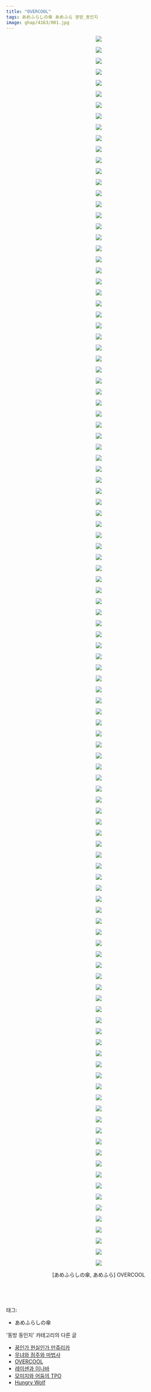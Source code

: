 ```yaml
---
title: "OVERCOOL"
tags: あめふらしの傘 あめふら 동방_동인지
image: ghap/4163/001.jpg
---
```

<div class="article">
<p style="text-align: center; clear: none; float: none;"><img src="{{ site.nasurl }}/ghap/4163/001.jpg"/></p>
<p style="text-align: center; clear: none; float: none;"><img src="{{ site.nasurl }}/ghap/4163/002.jpg"/></p>
<p style="text-align: center; clear: none; float: none;"><img src="{{ site.nasurl }}/ghap/4163/003.jpg"/></p>
<p style="text-align: center; clear: none; float: none;"><img src="{{ site.nasurl }}/ghap/4163/004.jpg"/></p>
<p style="text-align: center; clear: none; float: none;"><img src="{{ site.nasurl }}/ghap/4163/005.jpg"/></p>
<p style="text-align: center; clear: none; float: none;"><img src="{{ site.nasurl }}/ghap/4163/006.jpg"/></p>
<p style="text-align: center; clear: none; float: none;"><img src="{{ site.nasurl }}/ghap/4163/007.jpg"/></p>
<p style="text-align: center; clear: none; float: none;"><img src="{{ site.nasurl }}/ghap/4163/008.jpg"/></p>
<p style="text-align: center; clear: none; float: none;"><img src="{{ site.nasurl }}/ghap/4163/009.jpg"/></p>
<p style="text-align: center; clear: none; float: none;"><img src="{{ site.nasurl }}/ghap/4163/010.jpg"/></p>
<p style="text-align: center; clear: none; float: none;"><img src="{{ site.nasurl }}/ghap/4163/011.jpg"/></p>
<p style="text-align: center; clear: none; float: none;"><img src="{{ site.nasurl }}/ghap/4163/012.jpg"/></p>
<p style="text-align: center; clear: none; float: none;"><img src="{{ site.nasurl }}/ghap/4163/013.jpg"/></p>
<p style="text-align: center; clear: none; float: none;"><img src="{{ site.nasurl }}/ghap/4163/014.jpg"/></p>
<p style="text-align: center; clear: none; float: none;"><img src="{{ site.nasurl }}/ghap/4163/015.jpg"/></p>
<p style="text-align: center; clear: none; float: none;"><img src="{{ site.nasurl }}/ghap/4163/016.jpg"/></p>
<p style="text-align: center; clear: none; float: none;"><img src="{{ site.nasurl }}/ghap/4163/017.jpg"/></p>
<p style="text-align: center; clear: none; float: none;"><img src="{{ site.nasurl }}/ghap/4163/018.jpg"/></p>
<p style="text-align: center; clear: none; float: none;"><img src="{{ site.nasurl }}/ghap/4163/019.jpg"/></p>
<p style="text-align: center; clear: none; float: none;"><img src="{{ site.nasurl }}/ghap/4163/020.jpg"/></p>
<p style="text-align: center; clear: none; float: none;"><img src="{{ site.nasurl }}/ghap/4163/021.jpg"/></p>
<p style="text-align: center; clear: none; float: none;"><img src="{{ site.nasurl }}/ghap/4163/022.jpg"/></p>
<p style="text-align: center; clear: none; float: none;"><img src="{{ site.nasurl }}/ghap/4163/023.jpg"/></p>
<p style="text-align: center; clear: none; float: none;"><img src="{{ site.nasurl }}/ghap/4163/024.jpg"/></p>
<p style="text-align: center; clear: none; float: none;"><img src="{{ site.nasurl }}/ghap/4163/025.jpg"/></p>
<p style="text-align: center; clear: none; float: none;"><img src="{{ site.nasurl }}/ghap/4163/026.jpg"/></p>
<p style="text-align: center; clear: none; float: none;"><img src="{{ site.nasurl }}/ghap/4163/027.jpg"/></p>
<p style="text-align: center; clear: none; float: none;"><img src="{{ site.nasurl }}/ghap/4163/028.jpg"/></p>
<p style="text-align: center; clear: none; float: none;"><img src="{{ site.nasurl }}/ghap/4163/029.jpg"/></p>
<p style="text-align: center; clear: none; float: none;"><img src="{{ site.nasurl }}/ghap/4163/030.jpg"/></p>
<p style="text-align: center; clear: none; float: none;"><img src="{{ site.nasurl }}/ghap/4163/031.jpg"/></p>
<p style="text-align: center; clear: none; float: none;"><img src="{{ site.nasurl }}/ghap/4163/032.jpg"/></p>
<p style="text-align: center; clear: none; float: none;"><img src="{{ site.nasurl }}/ghap/4163/033.jpg"/></p>
<p style="text-align: center; clear: none; float: none;"><img src="{{ site.nasurl }}/ghap/4163/034.jpg"/></p>
<p style="text-align: center; clear: none; float: none;"><img src="{{ site.nasurl }}/ghap/4163/035.jpg"/></p>
<p style="text-align: center; clear: none; float: none;"><img src="{{ site.nasurl }}/ghap/4163/036.jpg"/></p>
<p style="text-align: center; clear: none; float: none;"><img src="{{ site.nasurl }}/ghap/4163/037.jpg"/></p>
<p style="text-align: center; clear: none; float: none;"><img src="{{ site.nasurl }}/ghap/4163/038.jpg"/></p>
<p style="text-align: center; clear: none; float: none;"><img src="{{ site.nasurl }}/ghap/4163/039.jpg"/></p>
<p style="text-align: center; clear: none; float: none;"><img src="{{ site.nasurl }}/ghap/4163/040.jpg"/></p>
<p style="text-align: center; clear: none; float: none;"><img src="{{ site.nasurl }}/ghap/4163/041.jpg"/></p>
<p style="text-align: center; clear: none; float: none;"><img src="{{ site.nasurl }}/ghap/4163/042.jpg"/></p>
<p style="text-align: center; clear: none; float: none;"><img src="{{ site.nasurl }}/ghap/4163/043.jpg"/></p>
<p style="text-align: center; clear: none; float: none;"><img src="{{ site.nasurl }}/ghap/4163/044.jpg"/></p>
<p style="text-align: center; clear: none; float: none;"><img src="{{ site.nasurl }}/ghap/4163/045.jpg"/></p>
<p style="text-align: center; clear: none; float: none;"><img src="{{ site.nasurl }}/ghap/4163/046.jpg"/></p>
<p style="text-align: center; clear: none; float: none;"><img src="{{ site.nasurl }}/ghap/4163/047.jpg"/></p>
<p style="text-align: center; clear: none; float: none;"><img src="{{ site.nasurl }}/ghap/4163/048.jpg"/></p>
<p style="text-align: center; clear: none; float: none;"><img src="{{ site.nasurl }}/ghap/4163/049.jpg"/></p>
<p style="text-align: center; clear: none; float: none;"><img src="{{ site.nasurl }}/ghap/4163/050.jpg"/></p>
<p style="text-align: center; clear: none; float: none;"><img src="{{ site.nasurl }}/ghap/4163/051.jpg"/></p>
<p style="text-align: center; clear: none; float: none;"><img src="{{ site.nasurl }}/ghap/4163/052.jpg"/></p>
<p style="text-align: center; clear: none; float: none;"><img src="{{ site.nasurl }}/ghap/4163/053.jpg"/></p>
<p style="text-align: center; clear: none; float: none;"><img src="{{ site.nasurl }}/ghap/4163/054.jpg"/></p>
<p style="text-align: center; clear: none; float: none;"><img src="{{ site.nasurl }}/ghap/4163/055.jpg"/></p>
<p style="text-align: center; clear: none; float: none;"><img src="{{ site.nasurl }}/ghap/4163/056.jpg"/></p>
<p style="text-align: center; clear: none; float: none;"><img src="{{ site.nasurl }}/ghap/4163/057.jpg"/></p>
<p style="text-align: center; clear: none; float: none;"><img src="{{ site.nasurl }}/ghap/4163/058.jpg"/></p>
<p style="text-align: center; clear: none; float: none;"><img src="{{ site.nasurl }}/ghap/4163/059.jpg"/></p>
<p style="text-align: center; clear: none; float: none;"><img src="{{ site.nasurl }}/ghap/4163/060.jpg"/></p>
<p style="text-align: center; clear: none; float: none;"><img src="{{ site.nasurl }}/ghap/4163/061.jpg"/></p>
<p style="text-align: center; clear: none; float: none;"><img src="{{ site.nasurl }}/ghap/4163/062.jpg"/></p>
<p style="text-align: center; clear: none; float: none;"><img src="{{ site.nasurl }}/ghap/4163/063.jpg"/></p>
<p style="text-align: center; clear: none; float: none;"><img src="{{ site.nasurl }}/ghap/4163/064.jpg"/></p>
<p style="text-align: center; clear: none; float: none;"><img src="{{ site.nasurl }}/ghap/4163/065.jpg"/></p>
<p style="text-align: center; clear: none; float: none;"><img src="{{ site.nasurl }}/ghap/4163/066.jpg"/></p>
<p style="text-align: center; clear: none; float: none;"><img src="{{ site.nasurl }}/ghap/4163/067.jpg"/></p>
<p style="text-align: center; clear: none; float: none;"><img src="{{ site.nasurl }}/ghap/4163/068.jpg"/></p>
<p style="text-align: center; clear: none; float: none;"><img src="{{ site.nasurl }}/ghap/4163/069.jpg"/></p>
<p style="text-align: center; clear: none; float: none;"><img src="{{ site.nasurl }}/ghap/4163/070.jpg"/></p>
<p style="text-align: center; clear: none; float: none;"><img src="{{ site.nasurl }}/ghap/4163/071.jpg"/></p>
<p style="text-align: center; clear: none; float: none;"><img src="{{ site.nasurl }}/ghap/4163/072.jpg"/></p>
<p style="text-align: center; clear: none; float: none;"><img src="{{ site.nasurl }}/ghap/4163/073.jpg"/></p>
<p style="text-align: center; clear: none; float: none;"><img src="{{ site.nasurl }}/ghap/4163/074.jpg"/></p>
<p style="text-align: center; clear: none; float: none;"><img src="{{ site.nasurl }}/ghap/4163/075.jpg"/></p>
<p style="text-align: center; clear: none; float: none;"><img src="{{ site.nasurl }}/ghap/4163/076.jpg"/></p>
<p style="text-align: center; clear: none; float: none;"><img src="{{ site.nasurl }}/ghap/4163/077.jpg"/></p>
<p style="text-align: center; clear: none; float: none;"><img src="{{ site.nasurl }}/ghap/4163/078.jpg"/></p>
<p style="text-align: center; clear: none; float: none;"><img src="{{ site.nasurl }}/ghap/4163/079.jpg"/></p>
<p style="text-align: center; clear: none; float: none;"><img src="{{ site.nasurl }}/ghap/4163/080.jpg"/></p>
<p style="text-align: center; clear: none; float: none;"><img src="{{ site.nasurl }}/ghap/4163/081.jpg"/></p>
<p style="text-align: center; clear: none; float: none;"><img src="{{ site.nasurl }}/ghap/4163/082.jpg"/></p>
<p style="text-align: center; clear: none; float: none;"><img src="{{ site.nasurl }}/ghap/4163/083.jpg"/></p>
<p style="text-align: center; clear: none; float: none;"><img src="{{ site.nasurl }}/ghap/4163/084.jpg"/></p>
<p style="text-align: center; clear: none; float: none;"><img src="{{ site.nasurl }}/ghap/4163/085.jpg"/></p>
<p style="text-align: center; clear: none; float: none;"><img src="{{ site.nasurl }}/ghap/4163/086.jpg"/></p>
<p style="text-align: center; clear: none; float: none;"><img src="{{ site.nasurl }}/ghap/4163/087.jpg"/></p>
<p style="text-align: center; clear: none; float: none;"><img src="{{ site.nasurl }}/ghap/4163/088.jpg"/></p>
<p style="text-align: center; clear: none; float: none;"><img src="{{ site.nasurl }}/ghap/4163/089.jpg"/></p>
<p style="text-align: center; clear: none; float: none;"><img src="{{ site.nasurl }}/ghap/4163/090.jpg"/></p>
<p style="text-align: center; clear: none; float: none;"><img src="{{ site.nasurl }}/ghap/4163/091.jpg"/></p>
<p style="text-align: center; clear: none; float: none;"><img src="{{ site.nasurl }}/ghap/4163/092.jpg"/></p>
<p style="text-align: center; clear: none; float: none;"><img src="{{ site.nasurl }}/ghap/4163/093.jpg"/></p>
<p style="text-align: center; clear: none; float: none;"><img src="{{ site.nasurl }}/ghap/4163/094.jpg"/></p>
<p style="text-align: center; clear: none; float: none;"><img src="{{ site.nasurl }}/ghap/4163/095.jpg"/></p>
<p style="text-align: center; clear: none; float: none;"><img src="{{ site.nasurl }}/ghap/4163/096.jpg"/></p>
<p style="text-align: center; clear: none; float: none;"><img src="{{ site.nasurl }}/ghap/4163/097.jpg"/></p>
<p style="text-align: center; clear: none; float: none;"><img src="{{ site.nasurl }}/ghap/4163/098.jpg"/></p>
<p style="text-align: center; clear: none; float: none;"><img src="{{ site.nasurl }}/ghap/4163/099.jpg"/></p>
<p style="text-align: center; clear: none; float: none;"><img src="{{ site.nasurl }}/ghap/4163/100.jpg"/></p>
<p style="text-align: center; clear: none; float: none;"><img src="{{ site.nasurl }}/ghap/4163/101.jpg"/></p>
<p style="text-align: center; clear: none; float: none;"><img src="{{ site.nasurl }}/ghap/4163/102.jpg"/></p>
<p style="text-align: center; clear: none; float: none;"><img src="{{ site.nasurl }}/ghap/4163/103.jpg"/></p>
<p style="text-align: center; clear: none; float: none;"><img src="{{ site.nasurl }}/ghap/4163/104.jpg"/></p>
<p style="text-align: center; clear: none; float: none;"><img src="{{ site.nasurl }}/ghap/4163/105.jpg"/></p>
<p style="text-align: center; clear: none; float: none;"><img src="{{ site.nasurl }}/ghap/4163/106.jpg"/></p>
<p style="text-align: center; clear: none; float: none;"><img src="{{ site.nasurl }}/ghap/4163/107.jpg"/></p>
<p style="text-align: center; clear: none; float: none;"><img src="{{ site.nasurl }}/ghap/4163/108.jpg"/></p>
<p style="text-align: center; clear: none; float: none;"><img src="{{ site.nasurl }}/ghap/4163/109.jpg"/></p>
<p style="text-align: center; clear: none; float: none;"><img src="{{ site.nasurl }}/ghap/4163/110.jpg"/></p>
<p style="text-align: center; clear: none; float: none;"><img src="{{ site.nasurl }}/ghap/4163/111.jpg"/></p>
<p style="text-align: center; clear: none; float: none;"><img src="{{ site.nasurl }}/ghap/4163/112.jpg"/></p>
<p style="text-align: center; clear: none; float: none;">[あめふらしの傘, あめふら] OVERCOOL</p>
<p style="text-align: center; clear: none; float: none;"><br/></p>
<p><br/></p>
</div><div class="tagTrail">
<p>태그: </p>
<ul>
<li>あめふらしの傘</li>
</ul>
</div><div class="another">
<p>'동방 동인지' 카테고리의 다른 글</p>
<ul>
<li><a href="/2018-02-07-ghap_4169">꿈인가 현실인가 만쥬리카</a></li>
<li><a href="/2018-02-06-ghap_4166">무녀와 점주와 마법사</a></li>
<li><a href="/2018-02-06-ghap_4163">OVERCOOL</a></li>
<li><a href="/2018-02-01-ghap_4157">레이센과 이나바</a></li>
<li><a href="/2018-01-31-ghap_4156">모미지와 어둠의 TPO</a></li>
<li><a href="/2018-01-31-ghap_4155">Hungry Wolf</a></li>
</ul>
</div><div class="cb_module cb_fluid">
<div class="cb_wrt cb_profile">
</div><!-- commentList close -->
</div>